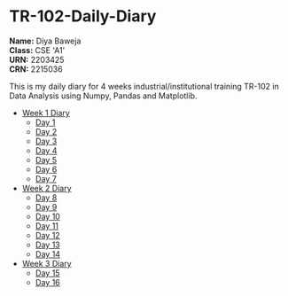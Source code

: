 # TR-102-Daily-Diary

**Name:** Diya Baweja<br>
**Class:** CSE 'A1'<br>
**URN:** 2203425<br>
**CRN:** 2215036

This is my daily diary for 4 weeks industrial/institutional training TR-102 in Data Analysis using Numpy, Pandas and Matplotlib.

- [Week 1 Diary](week1.md)
     - [Day 1](https://diya050.github.io/TR-102-Daily-Diary/week1.html#day-1)
     - [Day 2](https://diya050.github.io/TR-102-Daily-Diary/week1.html#day-2)
     - [Day 3](https://diya050.github.io/TR-102-Daily-Diary/week1.html#day-3)
     - [Day 4](https://diya050.github.io/TR-102-Daily-Diary/week1.html#day-4)
     - [Day 5](https://diya050.github.io/TR-102-Daily-Diary/week1.html#day-5)
     - [Day 6](https://diya050.github.io/TR-102-Daily-Diary/week1.html#day-6)
     - [Day 7](https://diya050.github.io/TR-102-Daily-Diary/week1.html#day-7)
- [Week 2 Diary](week2.md)
     - [Day 8](https://diya050.github.io/TR-102-Daily-Diary/week2.html#day-8)
     - [Day 9](https://diya050.github.io/TR-102-Daily-Diary/week2.html#day-9)
     - [Day 10](https://diya050.github.io/TR-102-Daily-Diary/week2.html#day-10)
     - [Day 11](https://diya050.github.io/TR-102-Daily-Diary/week2.html#day-11)
     - [Day 12](https://diya050.github.io/TR-102-Daily-Diary/week2.html#day-12)
     - [Day 13](https://diya050.github.io/TR-102-Daily-Diary/week2.html#day-13)
     - [Day 14](https://diya050.github.io/TR-102-Daily-Diary/week2.html#day-14)
- [Week 3 Diary](week3.md)
     - [Day 15](https://diya050.github.io/TR-102-Daily-Diary/week3.html#day-15)
     - [Day 16](https://diya050.github.io/TR-102-Daily-Diary/week3.html#day-16)

